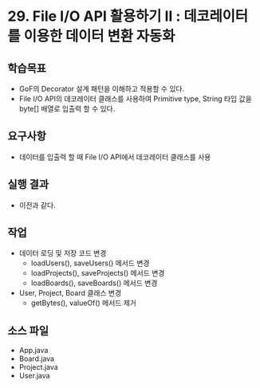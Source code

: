 # 29. File I/O API 활용하기 II :  데코레이터를 이용한 데이터 변환 자동화

## 학습목표

- GoF의 Decorator 설계 패턴을 이해하고 적용할 수 있다.
- File I/O API의 데코레이터 클래스를 사용하여 Primitive type, String 타입 값을 byte[] 배열로 입출력 할 수 있다.

## 요구사항

- 데이터를 입출력 할 때 File I/O API에서 데코레이터 클래스를 사용

## 실행 결과

- 이전과 같다.

## 작업

- 데이터 로딩 및 저장 코드 변경
  - loadUsers(), saveUsers() 메서드 변경
  - loadProjects(), saveProjects() 메서드 변경
  - loadBoards(), saveBoards() 메서드 변경
- User, Project, Board 클래스 변경
  - getBytes(), valueOf() 메서드 제거
  
## 소스 파일

- App.java
- Board.java
- Project.java
- User.java